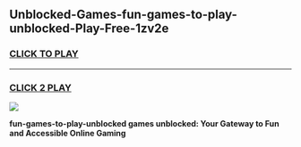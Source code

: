 
## Unblocked-Games-fun-games-to-play-unblocked-Play-Free-1zv2e
<h3>
<a href="https://premium76.site?title=fun-games-to-play-unblocked&ref=10A">CLICK TO PLAY</a></h3>
<hr>

<h3>
<a href="https://premium76.site?title=fun-games-to-play-unblocked&ref=10A">CLICK 2 PLAY</a>
  
</h3>

<a href="https://premium76.site?title=fun-games-to-play-unblocked&ref=10A"><img src="https://clearcache.store/games.png"></a>


**fun-games-to-play-unblocked games unblocked: Your Gateway to Fun and Accessible Online Gaming**
